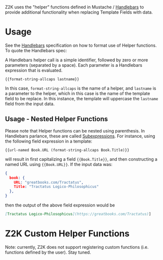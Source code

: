 Z2K uses the "helper" functions defined in Mustache / [Handlebars](https://handlebarsjs.com/guide/expressions.html#helpers) to provide additional functionality when replacing Template Fields with data.

# Usage
See the [Handlebars](https://handlebarsjs.com/guide/expressions.html#helpers) specification on how to format use of Helper functions. To quote the Handlebars spec:

A Handlebars helper call is a simple identifier, followed by zero or more parameters (separated by a space). Each parameter is a Handlebars expression that is evaluated.

```
{{format-string-allcaps lastname}}
```

In this case, `format-string-allcaps` is the name of a helper, and `lastname` is a parameter to the helper, which in this case is the name of the template field to be replace. In this instance, the template will uppercase the `lastname` field from the input data.

## Usage - Nested Helper Functions
Please note that Helper functions can be nested using parenthesis. In Handlebars parlance, these are called [Subexpressions](https://handlebarsjs.com/guide/expressions.html#subexpressions). For instance, using the following field expression in a template:

```
{{url-named Book.URL (format-string-allcaps Book.Title)}}
```

will result in first capitalizing a field `{{Book.Title}}`, and then constructing a named URL using `{{Book.URL}}`. If the input data was:

```json
{
  book: {
    URL: "greatbooks.com/Tractatus",
    Title: "Tractatus Logico-Philosophicus"
  },
}
```

then the output of the above field expression would be

```markdown
[Tractatus Logico-Philosophicus](https://greatbooks.com/Tractatus)]
```

# Z2K Custom Helper Functions
Note: currently, Z2K does not support registering custom functions (i.e. functions defined by the user). Stay tuned.

